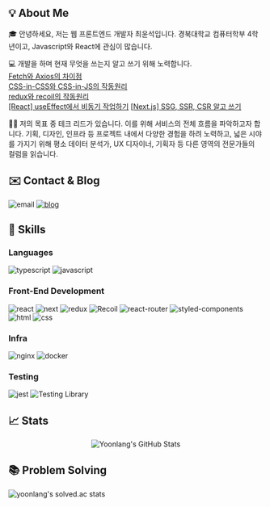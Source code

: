 ## 💡 About Me
🎓 안녕하세요, 저는 웹 프론트엔드 개발자 최윤석입니다. 경북대학교 컴퓨터학부 4학년이고, Javascript와 React에 관심이 많습니다.

💻 개발을 하며 현재 무엇을 쓰는지 알고 쓰기 위해 노력합니다.</br>
[Fetch와 Axios의 차이점](https://velog.io/@yoonlang)</br>
[CSS-in-CSS와 CSS-in-JS의 작동원리](https://velog.io/@yoonlang)</br>
[redux와 recoil의 작동원리](https://velog.io/@yoonlang)</br>
[[React] useEffect에서 비동기 작업하기](https://velog.io/@yoonlang)
[[Next.js] SSG, SSR, CSR 알고 쓰기](https://velog.io/@yoonlang/Next.js-SSG-SSR-CSR)

👨‍💻 저의 목표 중 테크 리드가 있습니다. 이를 위해 서비스의 전체 흐름을 파악하고자 합니다. 기획, 디자인, 인프라 등 프로젝트 내에서 다양한 경험을 하려 노력하고, 넓은 시야를 가지기 위해 평소 데이터 분석가, UX 디자이너, 기획자 등 다른 영역의 전문가들의 컬럼을 읽습니다.

## ✉️ Contact & Blog
![email](https://img.shields.io/badge/email-cdt9473%40gmail.com-EC8034)
[![blog](https://img.shields.io/badge/blog-velog.io%2F%40yoonlang-25BB86)](https://velog.io/@yoonlang)

## 🔨 Skills
### Languages
![typescript](https://img.shields.io/badge/TypeScript-3178C6?style=for-the-badge&logo=typescript&logoColor=white)
![javascript](https://img.shields.io/badge/JavaScript-323330?style=for-the-badge&logo=javascript&logoColor=F7DF1E)

### Front-End Development
![react](https://img.shields.io/badge/React-20232A?style=for-the-badge&logo=react&logoColor=61DAFB)
![next](https://img.shields.io/badge/Next-000000?style=for-the-badge&logo=nextdotjs&logoColor=FFFFFF)
![redux](https://img.shields.io/badge/Redux-593D88?style=for-the-badge&logo=redux&logoColor=white)
![Recoil](https://img.shields.io/badge/Recoil-3578e5?style=for-the-badge&logoColor=white)
![react-router](https://img.shields.io/badge/React_Router-CA4245?style=for-the-badge&logo=react-router&logoColor=white)
![styled-components](https://img.shields.io/badge/styled--components-DB7093?style=for-the-badge&logo=styled-components&logoColor=white)
![html](https://img.shields.io/badge/HTML5-E34F26?style=for-the-badge&logo=html5&logoColor=white)
![css](https://img.shields.io/badge/CSS3-1572B6?style=for-the-badge&logo=css3&logoColor=white)

### Infra
![nginx](https://img.shields.io/badge/nginx-009639?style=for-the-badge&logo=nginx&logoColor=white)
![docker](https://img.shields.io/badge/docker-2496ED?style=for-the-badge&logo=docker&logoColor=white)

### Testing
![jest](https://img.shields.io/badge/Jest-C21325?style=for-the-badge&logo=jest&logoColor=white)
![Testing Library](https://img.shields.io/badge/react%20testing%20library-E33332?style=for-the-badge&logo=TestingLibrary&logoColor=white)


## 📈 Stats
<div align="center">
    <img src="https://github-readme-stats.vercel.app/api?username=Yoonlang&show_icons=true&hide_border=true" alt="Yoonlang's GitHub Stats">
</div>


## 📚 Problem Solving
![yoonlang's solved.ac stats](https://github-readme-solvedac.hyp3rflow.vercel.app/api/?handle=cdt416z)
